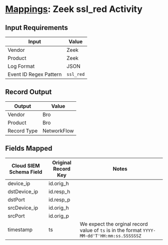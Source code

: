# [Mappings](README.md): Zeek ssl_red Activity

## Input Requirements

|Input|Value|
|-----|-----|
|Vendor|Zeek|
|Product|Zeek|
|Log Format|JSON|
|Event ID Regex Pattern|`ssl_red`|

## Record Output

|Output|Value|
|------|-----|
|Vendor|Bro|
|Product|Bro|
|Record Type|NetworkFlow|

## Fields Mapped

|Cloud SIEM Schema Field|Original Record Key|Notes|
|-----------------------|-------------------|-----|
|device_ip|id.orig_h||
|dstDevice_ip|id.resp_h||
|dstPort|id.resp_p||
|srcDevice_ip|id.orig_h||
|srcPort|id.orig_p||
|timestamp|ts|We expect the orginal record value of `ts` is in the format `YYYY-MM-dd'T'HH:mm:ss.SSSSSSZ`|

